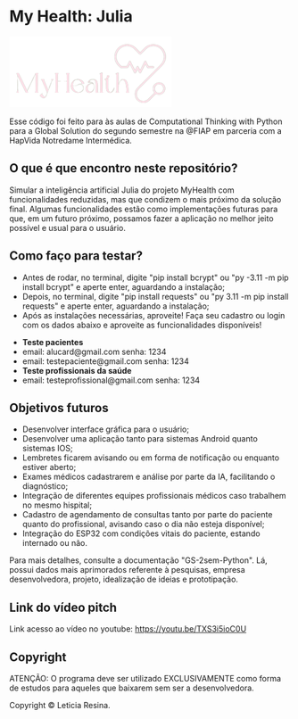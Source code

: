 # My Health: Julia

![Alt text](logoMyHealth.png)

Esse código foi feito para às aulas de Computational Thinking with Python para a Global Solution do segundo semestre na @FIAP em parceria com a HapVida Notredame Intermédica.

## O que é que encontro neste repositório?

Simular a inteligência artificial Julia do projeto MyHealth com funcionalidades reduzidas, mas que condizem o mais próximo da solução final. Algumas funcionalidades estão como implementações futuras para que, em um futuro próximo, possamos fazer a aplicação no melhor jeito possível e usual para o usuário.

## Como faço para testar?

- Antes de rodar, no terminal, digite "pip install bcrypt" ou "py -3.11 -m pip install bcrypt" e aperte enter, aguardando a instalação;
- Depois, no terminal, digite "pip install requests" ou "py 3.11 -m pip install requests" e aperte enter, aguardando a instalação;
- Após as instalações necessárias, aproveite! Faça seu cadastro ou login com os dados abaixo e aproveite as funcionalidades disponíveis!

<ul>
    <li><strong>Teste pacientes</strong>
    <li>email: alucard@gmail.com senha: 1234 </li>
    <li>email: testepaciente@gmail.com senha: 1234 </li>
    <li><strong>Teste profissionais da saúde</strong>
    <li>email: testeprofissional@gmail.com senha: 1234 </li>
</ul>

## Objetivos futuros

<ul>
    <li>Desenvolver interface gráfica para o usuário;</li>
    <li>Desenvolver uma aplicação tanto para sistemas Android quanto sistemas IOS;</li>
    <li>Lembretes ficarem avisando ou em forma de notificação ou enquanto estiver aberto;</li>
    <li>Exames médicos cadastrarem e análise por parte da IA, facilitando o diagnóstico;</li>
    <li>Integração de diferentes equipes profissionais médicos caso trabalhem no mesmo hispital;</li>
    <li>Cadastro de agendamento de consultas tanto por parte do paciente quanto do profissional, avisando caso o dia não esteja disponível;</li>
    <li>Integração do ESP32 com condições vitais do paciente, estando internado ou não.</li>
</ul>

Para mais detalhes, consulte a documentação "GS-2sem-Python". Lá, possui dados mais aprimorados referente à pesquisas, empresa desenvolvedora, projeto, idealização de ideias e prototipação.

## Link do vídeo pitch 

Link acesso ao vídeo no youtube: https://youtu.be/TXS3i5ioC0U

## Copyright

ATENÇÃO: O programa deve ser utilizado EXCLUSIVAMENTE como forma de estudos para aqueles que baixarem sem ser a desenvolvedora.

Copyright ©️ Leticia Resina.
